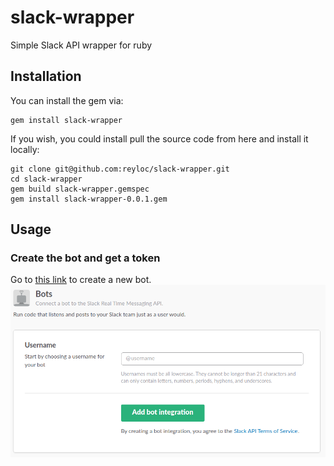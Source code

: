 # slack-wrapper
Simple Slack API wrapper for ruby

## Installation
You can install the gem via:
```
gem install slack-wrapper
```
If you wish, you could install pull the source code from here and install it locally:
```
git clone git@github.com:reyloc/slack-wrapper.git
cd slack-wrapper
gem build slack-wrapper.gemspec
gem install slack-wrapper-0.0.1.gem
```

## Usage

### Create the bot and get a token
Go to <a href="https://my.slack.com/services/new/bot" target="_blank">this link</a> to create a new bot.
![Create a Bot Page](images/create_a_bot.png)
